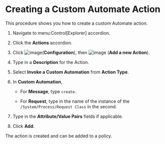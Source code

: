# Creating a Custom Automate Action

This procedure shows you how to create a custom Automate action.

1.  Navigate to menu:Control\[Explorer\] accordion.

2.  Click the **Actions** accordion.

3.  Click ![image](../images/1847.png)(**Configuration**), then
    ![image](../images/1862.png) (**Add a new Action**).

4.  Type in a **Description** for the Action.

5.  Select **Invoke a Custom Automation** from **Action Type**.

6.  In **Custom Automation**,
    
      - For **Message**, type `create`.
    
      - For **Request**, type in the name of the instance of the
        `/System/Process/Request Class` in the second.

7.  Type in the **Attribute/Value Pairs** fields if applicable.

8.  Click **Add**.

The action is created and can be added to a policy.
